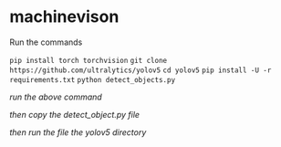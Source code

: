 # machinevison
Run the commands 

`pip install torch torchvision`
`git clone https://github.com/ultralytics/yolov5`
`cd yolov5`
`pip install -U -r requirements.txt`
`python detect_objects.py`

_run the above command_

_then copy the detect_object.py file_

_then run the file the yolov5 directory_